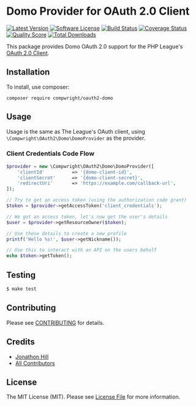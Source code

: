 # Domo Provider for OAuth 2.0 Client
[![Latest Version](https://img.shields.io/github/release/compwright/oauth2-domo.svg?style=flat-square)](https://github.com/compwright/oauth2-domo/releases)
[![Software License](https://img.shields.io/badge/license-MIT-brightgreen.svg?style=flat-square)](LICENSE.md)
[![Build Status](https://img.shields.io/travis/compwright/oauth2-domo/master.svg?style=flat-square)](https://travis-ci.org/compwright/oauth2-domo)
[![Coverage Status](https://img.shields.io/scrutinizer/coverage/g/compwright/oauth2-domo.svg?style=flat-square)](https://scrutinizer-ci.com/g/compwright/oauth2-domo/code-structure)
[![Quality Score](https://img.shields.io/scrutinizer/g/compwright/oauth2-domo.svg?style=flat-square)](https://scrutinizer-ci.com/g/compwright/oauth2-domo)
[![Total Downloads](https://img.shields.io/packagist/dt/compwright/oauth2-domo.svg?style=flat-square)](https://packagist.org/packages/compwright/oauth2-domo)

This package provides Domo OAuth 2.0 support for the PHP League's [OAuth 2.0 Client](https://github.com/thephpleague/oauth2-client).

## Installation

To install, use composer:

```
composer require compwright/oauth2-domo
```

## Usage

Usage is the same as The League's OAuth client, using `\Compwright\OAuth2\Domo\DomoProvider` as the provider.

### Client Credentials Code Flow

```php
$provider = new \Compwright\OAuth2\Domo\DomoProvider([
    'clientId'          => '{domo-client-id}',
    'clientSecret'      => '{domo-client-secret}',
    'redirectUri'       => 'https://example.com/callback-url',
]);

// Try to get an access token (using the authorization code grant)
$token = $provider->getAccessToken('client_credentials');

// We got an access token, let's now get the user's details
$user = $provider->getResourceOwner($token);

// Use these details to create a new profile
printf('Hello %s!', $user->getNickname());

// Use this to interact with an API on the users behalf
echo $token->getToken();
```

## Testing

``` bash
$ make test
```

## Contributing

Please see [CONTRIBUTING](https://github.com/compwright/oauth2-domo/blob/master/CONTRIBUTING.md) for details.


## Credits

- [Jonathon Hill](https://github.com/compwright)
- [All Contributors](https://github.com/compwright/oauth2-domo/contributors)


## License

The MIT License (MIT). Please see [License File](https://github.com/compwright/oauth2-domo/blob/master/LICENSE) for more information.

